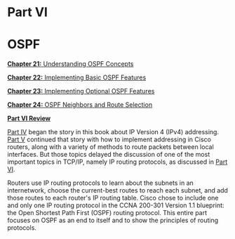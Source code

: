 # Part VI


# OSPF

[**Chapter 21:** Understanding OSPF Concepts](vol1_ch21.xhtml#ch21)

[**Chapter 22:** Implementing Basic OSPF Features](vol1_ch22.xhtml#ch22)

[**Chapter 23:** Implementing Optional OSPF Features](vol1_ch23.xhtml#ch23)

[**Chapter 24:** OSPF Neighbors and Route Selection](vol1_ch24.xhtml#ch24)

[**Part VI Review**](vol1_part-p06.xhtml#part-p06)

[Part IV](vol1_part04.xhtml#part04) began the story in this book about IP Version 4 (IPv4) addressing. [Part V](vol1_part05.xhtml#part05) continued that story with how to implement addressing in Cisco routers, along with a variety of methods to route packets between local interfaces. But those topics delayed the discussion of one of the most important topics in TCP/IP, namely IP routing protocols, as discussed in [Part VI](vol1_part06.xhtml#part06).

Routers use IP routing protocols to learn about the subnets in an internetwork, choose the current-best routes to reach each subnet, and add those routes to each router's IP routing table. Cisco chose to include one and only one IP routing protocol in the CCNA 200-301 Version 1.1 blueprint: the Open Shortest Path First (OSPF) routing protocol. This entire part focuses on OSPF as an end to itself and to show the principles of routing protocols.
